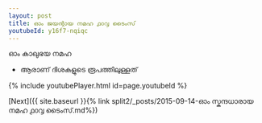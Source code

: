 ```yaml
---
layout: post
title: ഓം ജയന്റായ നമഹ ൧൦൮ ടൈംസ്
youtubeId: y16f7-nqiqc
---
```

 
 
 ഓം കാഖുഭയ നമഹ 
 
 -  ആരാണ് ദിശകളുടെ രൂപത്തിലുള്ളത് 
 
  
 
  
 
 
 
 
 
 


{% include youtubePlayer.html id=page.youtubeId %}
 
[Next]({{ site.baseurl }}{% link  split2/_posts/2015-09-14-ഓം സ്കന്ദധാരായ നമഹ ൧൦൮ ടൈംസ്.md%})
 

